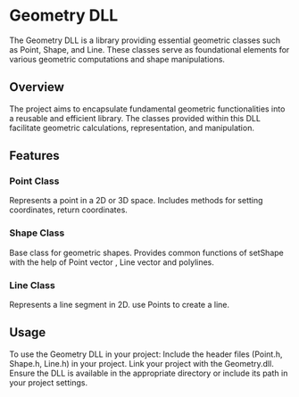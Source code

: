# Geometry DLL
The Geometry DLL is a library providing essential geometric classes such as Point, Shape, and Line. These classes serve as foundational elements for various geometric computations and shape manipulations.

## Overview
The project aims to encapsulate fundamental geometric functionalities into a reusable and efficient library. The classes provided within this DLL facilitate geometric calculations, representation, and manipulation.

## Features
### Point Class
Represents a point in a 2D or 3D space.
Includes methods for setting coordinates, return coordinates.
### Shape Class
Base class for geometric shapes.
Provides common functions of setShape with the help of Point vector , Line vector and polylines.

### Line Class
Represents a line segment in 2D.
use Points to create a line.
## Usage
To use the Geometry DLL in your project:
Include the header files (Point.h, Shape.h, Line.h) in your project.
Link your project with the Geometry.dll.
Ensure the DLL is available in the appropriate directory or include its path in your project settings.
